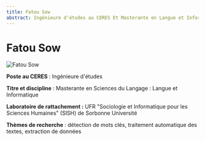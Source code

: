 ```yaml
---
title: Fatou Sow
abstract: Ingénieure d'études au CERES Et Masterante en Langue et Informatique à Sorbonne Université
---
```

# Fatou Sow #
![Fatou Sow](nom_prenom.png)

**Poste au CERES** : Ingénieure d'études

**Titre et discipline** : Masterante en Sciences du Langage : Langue et Informatique

**Laboratoire de rattachement :** UFR "Sociologie et Informatique pour les Sciences Humaines" (SISH) de Sorbonne Université

**Thèmes de recherche** : détection de mots clés, traitement automatique des textes, extraction de données

